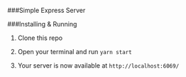 ###Simple Express Server

###Installing & Running

1)  Clone this repo

2)  Open your terminal and run `yarn start`

3)  Your server is now available at `http://localhost:6069/`

